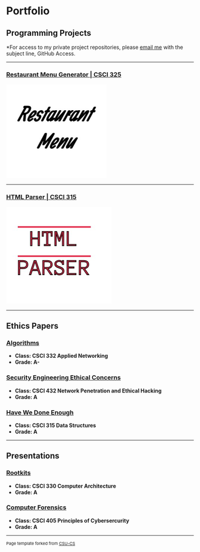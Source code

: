 Portfolio
=========

Programming Projects
--------------------

*For access to my private project repositories, please [email me](mailto:jeengelhardt@csustudent.net) with the subject line, GitHub Access.

---
### [Restaurant Menu Generator | CSCI 325](project1.md)

![Project 1 Thumbnail Name](images/imageonline-co-textimage2.jpg)

---
### [HTML Parser | CSCI 315](project2.md)

![Project 2 Thumbnail Name](images/HTMLPAR.jpg)


---

Ethics Papers
-------------

### <a href= "pdf/Algorithms.pdf" target="_blank">Algorithms</a>

-   **Class: CSCI 332 Applied Networking**
-   **Grade: A-**

### <a href= "pdf/Security Engineering Ethical Concerns.pdf" target="_blank">Security Engineering Ethical Concerns</a>

-   **Class: CSCI 432 Network Penetration and Ethical Hacking** 
-   **Grade: A**

### <a href= "pdf/Have We Done Enough.pdf" target="_blank">Have We Done Enough</a>

-   **Class: CSCI 315 Data Structures** 
-   **Grade: A**

---

Presentations
-------------

### <a href= "pdf/Rootkits.pdf" target="_blank">Rootkits</a>


- **Class: CSCI 330 Computer Architecture**
- **Grade: A**


### <a href= "pdf/ComputerForensics.pdf" target="_blank">Computer Forensics</a>

- **Class: CSCI 405 Principles of Cybersercurity**
- **Grade: A**

---

<p style="font-size:11px">Page template forked from <a href="https://github.com/csu-cs/csci-portfolio">CSU-CS</a></p>
<!-- Remove above link if you don't want to attributive -->
